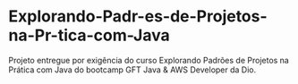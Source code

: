 # Explorando-Padr-es-de-Projetos-na-Pr-tica-com-Java
Projeto entregue por exigência do curso Explorando Padrões de Projetos na Prática com Java do bootcamp GFT Java &amp; AWS Developer da Dio.
